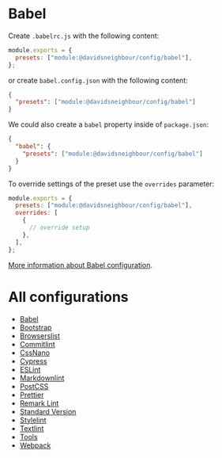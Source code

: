 # Babel

Create `.babelrc.js` with the following content:

```js
module.exports = {
  presets: ["module:@davidsneighbour/config/babel"],
};
```

or create `babel.config.json` with the following content:

```json
{
  "presets": ["module:@davidsneighbour/config/babel"]
}
```

We could also create a `babel` property inside of `package.json`:

```json
{
  "babel": {
    "presets": ["module:@davidsneighbour/config/babel"]
  }
}
```

To override settings of the preset use the `overrides` parameter:

```js
module.exports = {
  presets: ["module:@davidsneighbour/config/babel"],
  overrides: [
    {
      // override setup
    },
  ],
};
```

[More information about Babel configuration](https://babeljs.io/docs/en/options).

# All configurations

- [Babel](/docs/babel.md)
- [Bootstrap](/docs/bootstrap.md)
- [Browserslist](/docs/browserslist.md)
- [Commitlint](/docs/commitlint.md)
- [CssNano](/docs/cssnano.md)
- [Cypress](/docs/cypress.md)
- [ESLint](/docs/eslint.md)
- [Markdownlint](/docs/markdownlint.md)
- [PostCSS](/docs/postcss.md)
- [Prettier](/docs/prettier.md)
- [Remark Lint](/docs/remark-lint.md)
- [Standard Version](/docs/standard-version.md)
- [Stylelint](/docs/stylelint.md)
- [Textlint](/docs/textlint.md)
- [Tools](/docs/tools.md)
- [Webpack](/docs/webpack.md)
